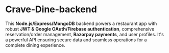 # Crave-Dine-backend
This **Node.js/Express/MongoDB** backend powers a restaurant app with robust **JWT &amp; Google OAuth/Firebase authentication**, comprehensive reservation/order management, **Razorpay payments**, and user profiles. It's a powerful API ensuring secure data and seamless operations for a complete dining experience.
